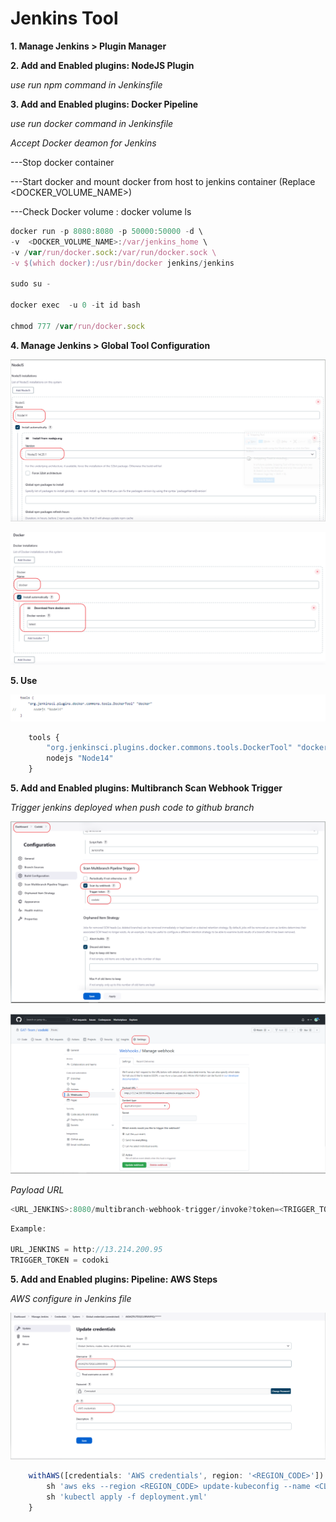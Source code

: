 # Jenkins Tool

**1. Manage Jenkins > Plugin Manager**

**2. Add and Enabled plugins: NodeJS Plugin**

*use run npm command in Jenkinsfile*

**3. Add and Enabled plugins: Docker Pipeline**

*use run docker command in Jenkinsfile*

*Accept Docker deamon for Jenkins* 

---Stop docker container

---Start docker and mount docker from host to jenkins container (Replace <DOCKER_VOLUME_NAME>)

---Check Docker volume : docker volume ls

```js
docker run -p 8080:8080 -p 50000:50000 -d \
-v  <DOCKER_VOLUME_NAME>:/var/jenkins_home \
-v /var/run/docker.sock:/var/run/docker.sock \
-v $(which docker):/usr/bin/docker jenkins/jenkins

sudo su -

docker exec  -u 0 -it id bash

chmod 777 /var/run/docker.sock
```

**4. Manage Jenkins > Global Tool Configuration**

![Nodejs](/assets/Nodejs-jenkins.PNG "Nodejs")

![Docker](/assets/docker-jenkins.PNG "Docker")

**5. Use**

![Nodejs](/assets/use-in-jenkinsfile.PNG "Nodejs")

```js
    tools {
        "org.jenkinsci.plugins.docker.commons.tools.DockerTool" "docker"
        nodejs "Node14"
    }
```

**5. Add and Enabled plugins: Multibranch Scan Webhook Trigger**

*Trigger jenkins deployed when push code to github branch*

![Webhook Jenkins](/assets/jenkins-webhook-config.PNG "Webhook Jenkins")

![Webhook Github](/assets/github-webhook-config.PNG "Webhook Github")

*Payload URL*

```js
<URL_JENKINS>:8080/multibranch-webhook-trigger/invoke?token=<TRIGGER_TOKEN>
```

```js
Example:

URL_JENKINS = http://13.214.200.95
TRIGGER_TOKEN = codoki
```

**5. Add and Enabled plugins: Pipeline: AWS Steps**

*AWS configure in Jenkins file*

![AWS](/assets/AWS_CREDENTIAL.PNG "AWS")

```js
    withAWS([credentials: 'AWS credentials', region: '<REGION_CODE>']) {
        sh 'aws eks --region <REGION_CODE> update-kubeconfig --name <CLUSTER_NAME>'
        sh 'kubectl apply -f deployment.yml'
    }
```